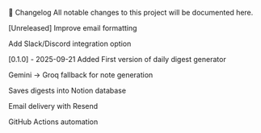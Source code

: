 
📜 Changelog
All notable changes to this project will be documented here.

[Unreleased]
Improve email formatting

Add Slack/Discord integration option

[0.1.0] - 2025-09-21
Added
First version of daily digest generator

Gemini → Groq fallback for note generation

Saves digests into Notion database

Email delivery with Resend

GitHub Actions automation
